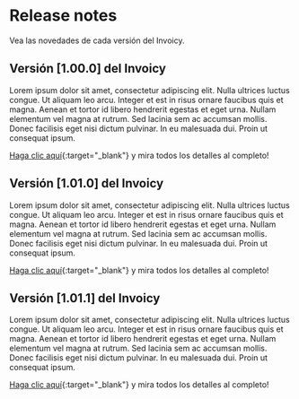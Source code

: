 # Release notes

Vea las novedades de cada versión del Invoicy.

## Versión [1.00.0] del Invoicy

Lorem ipsum dolor sit amet, consectetur adipiscing elit. Nulla ultrices luctus congue. Ut aliquam leo arcu. Integer et est in risus ornare faucibus quis et magna. Aenean et tortor id libero hendrerit egestas et eget urna. Nullam elementum vel magna at rutrum. Sed lacinia sem ac accumsan mollis. Donec facilisis eget nisi dictum pulvinar. In eu malesuada dui. Proin ut consequat ipsum.

[Haga clic aquí](https://migrate.info/){:target="_blank"} y mira todos los detalles al completo!


## Versión [1.01.0] del Invoicy

Lorem ipsum dolor sit amet, consectetur adipiscing elit. Nulla ultrices luctus congue. Ut aliquam leo arcu. Integer et est in risus ornare faucibus quis et magna. Aenean et tortor id libero hendrerit egestas et eget urna. Nullam elementum vel magna at rutrum. Sed lacinia sem ac accumsan mollis. Donec facilisis eget nisi dictum pulvinar. In eu malesuada dui. Proin ut consequat ipsum.

[Haga clic aquí](https://migrate.info/){:target="_blank"} y mira todos los detalles al completo!

## Versión [1.01.1] del Invoicy

Lorem ipsum dolor sit amet, consectetur adipiscing elit. Nulla ultrices luctus congue. Ut aliquam leo arcu. Integer et est in risus ornare faucibus quis et magna. Aenean et tortor id libero hendrerit egestas et eget urna. Nullam elementum vel magna at rutrum. Sed lacinia sem ac accumsan mollis. Donec facilisis eget nisi dictum pulvinar. In eu malesuada dui. Proin ut consequat ipsum.

[Haga clic aquí](https://migrate.info/){:target="_blank"} y mira todos los detalles al completo!